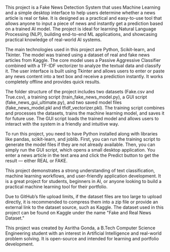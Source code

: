 This project is a Fake News Detection System that uses Machine Learning and a simple desktop interface to help users determine whether a news article is real or fake. It is designed as a practical and easy-to-use tool that allows anyone to input a piece of news and instantly get a prediction based on a trained AI model. The project is ideal for learning Natural Language Processing (NLP), building end-to-end ML applications, and showcasing practical knowledge of real-world AI systems.

The main technologies used in this project are Python, Scikit-learn, and Tkinter. The model was trained using a dataset of real and fake news articles from Kaggle. The core model uses a Passive Aggressive Classifier combined with a TF-IDF vectorizer to analyze the textual data and classify it. The user interface is built using Tkinter and allows users to enter or paste any news content into a text box and receive a prediction instantly. It works completely offline and provides quick results.

The folder structure of the project includes two datasets (Fake.csv and True.csv), a training script (train\_fake\_news\_model.py), a GUI script (fake\_news\_gui\_ultimate.py), and two saved model files (fake\_news\_model.pkl and tfidf\_vectorizer.pkl). The training script combines and processes the datasets, trains the machine learning model, and saves it for future use. The GUI script loads the trained model and allows users to interact with the system in a friendly and intuitive way.

To run this project, you need to have Python installed along with libraries like pandas, scikit-learn, and joblib. First, you can run the training script to generate the model files if they are not already available. Then, you can simply run the GUI script, which opens a small desktop application. You enter a news article in the text area and click the Predict button to get the result — either REAL or FAKE.

This project demonstrates a strong understanding of text classification, machine learning workflows, and user-friendly application development. It is a great project for students, beginners in AI, or anyone looking to build a practical machine learning tool for their portfolio.

Due to GitHub’s file upload limits, if the dataset files are too large to upload directly, it is recommended to compress them into a zip file or provide an external link to the dataset source, such as Kaggle. The dataset used in this project can be found on Kaggle under the name "Fake and Real News Dataset."

This project was created by Asritha Gonda, a B.Tech Computer Science Engineering student with an interest in Artificial Intelligence and real-world problem solving. It is open-source and intended for learning and portfolio development.

